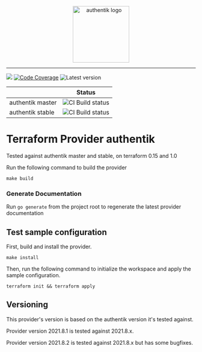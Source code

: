 <p align="center">
    <img src="https://goauthentik.io/img/icon_top_brand_colour.svg" height="150" alt="authentik logo">
</p>

---

[![](https://img.shields.io/discord/809154715984199690?label=Discord&style=for-the-badge)](https://discord.gg/jg33eMhnj6)
[![Code Coverage](https://img.shields.io/codecov/c/gh/goauthentik/terraform-provider-authentik?style=for-the-badge)](https://codecov.io/gh/goauthentik/terraform-provider-authentik)
![Latest version](https://img.shields.io/github/v/tag/goauthentik/terraform-provider-authentik?style=for-the-badge)

|                   | Status        |
| ----------------- | ------------- |
| authentik master  | ![CI Build status](https://img.shields.io/github/workflow/status/goauthentik/terraform-provider-authentik/test-acc-authentik-master?style=for-the-badge) |
| authentik stable | ![CI Build status](https://img.shields.io/github/workflow/status/goauthentik/terraform-provider-authentik/test-acc-authentik-stable?style=for-the-badge) |

# Terraform Provider authentik

Tested against authentik master and stable, on terraform 0.15 and 1.0

Run the following command to build the provider

```shell
make build
```

### Generate Documentation
Run `go generate` from the project root to regenerate the latest provider documentation

## Test sample configuration

First, build and install the provider.

```shell
make install
```

Then, run the following command to initialize the workspace and apply the sample configuration.

```shell
terraform init && terraform apply
```

## Versioning

This provider's version is based on the authentik version it's tested against.

Provider version 2021.8.1 is tested against 2021.8.x.

Provider version 2021.8.2 is tested against 2021.8.x but has some bugfixes.
